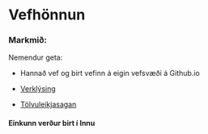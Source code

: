 # Vefhönnun

### Markmið:
Nemendur geta:
* Hannað vef og birt vefinn á eigin vefsvæði á Github.io

* [Verklýsing](https://github.com/vefgrunnur/22V/tree/main/Verkefni/V-7)
* [Tölvuleikjasagan](https://vefgrunnur.github.io/tolvuleikir/)

#### Einkunn verður birt í Innu